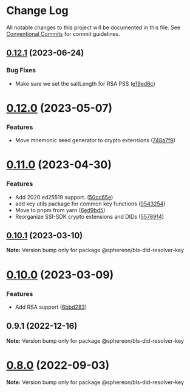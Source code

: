 # Change Log

All notable changes to this project will be documented in this file.
See [Conventional Commits](https://conventionalcommits.org) for commit guidelines.

## [0.12.1](https://github.com/Sphereon-Opensource/SSI-SDK-crypto-extensions/compare/v0.12.0...v0.12.1) (2023-06-24)


### Bug Fixes

* Make sure we set the saltLength for RSA PSS ([e19ed6c](https://github.com/Sphereon-Opensource/SSI-SDK-crypto-extensions/commit/e19ed6c3a7b8454e8074111d33fc59a9c6bcc611))





# [0.12.0](https://github.com/Sphereon-Opensource/SSI-SDK-crypto-extensions/compare/v0.11.0...v0.12.0) (2023-05-07)

### Features

- Move mnemonic seed generator to crypto extensions ([748a7f9](https://github.com/Sphereon-Opensource/SSI-SDK-crypto-extensions/commit/748a7f962d563c60aa543c0c6900aa0c0daea42d))

# [0.11.0](https://github.com/Sphereon-Opensource/SSI-SDK-crypto-extensions/compare/v0.10.2...v0.11.0) (2023-04-30)

### Features

- Add 2020 ed25519 support. ([50cc65e](https://github.com/Sphereon-Opensource/SSI-SDK-crypto-extensions/commit/50cc65e249001809c18d1ef0e2e751c8428ccc70))
- add key utils package for common key functions ([0543254](https://github.com/Sphereon-Opensource/SSI-SDK-crypto-extensions/commit/0543254d14b4ba54adeeab944315db5ba6221d47))
- Move to pnpm from yarn ([6ed9bd5](https://github.com/Sphereon-Opensource/SSI-SDK-crypto-extensions/commit/6ed9bd5fe72645364e631be1628710f57d5deb19))
- Reorganize SSI-SDK crypto extensions and DIDs ([5578914](https://github.com/Sphereon-Opensource/SSI-SDK-crypto-extensions/commit/55789146f48b31e8efdd64afa464a42779a2137b))

## [0.10.1](https://github.com/Sphereon-Opensource/SSI-SDK/compare/v0.10.0...v0.10.1) (2023-03-10)

**Note:** Version bump only for package @sphereon/bls-did-resolver-key

# [0.10.0](https://github.com/Sphereon-Opensource/SSI-SDK/compare/v0.9.1...v0.10.0) (2023-03-09)

### Features

- Add RSA support ([6bbd283](https://github.com/Sphereon-Opensource/SSI-SDK/commit/6bbd283e82ee33a11feb8ad8346776d0948dcb80))

## 0.9.1 (2022-12-16)

**Note:** Version bump only for package @sphereon/bls-did-resolver-key

# [0.8.0](https://github.com/Sphereon-Opensource/SSI-SDK/compare/v0.7.0...v0.8.0) (2022-09-03)

**Note:** Version bump only for package @sphereon/bls-did-resolver-key
